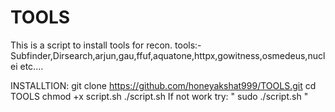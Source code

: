 # TOOLS
This is a script to install tools for recon.
tools:- Subfinder,Dirsearch,arjun,gau,ffuf,aquatone,httpx,gowitness,osmedeus,nuclei etc....

INSTALLTION:
git clone https://github.com/honeyakshat999/TOOLS.git
cd TOOLS
chmod +x script.sh
./script.sh 
If not work try:
" sudo ./script.sh "
